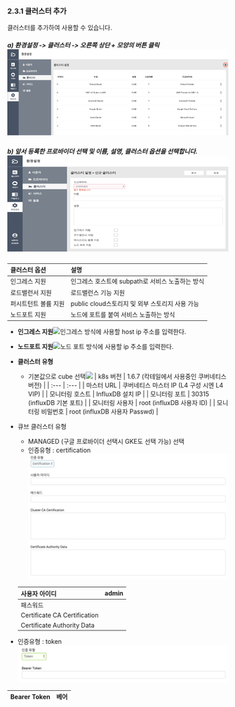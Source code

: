### 2.3.1 클러스터 추가

클러스터를 추가하여 사용할 수 있습니다.

##### a\) 환경설정 -&gt; 클러스터 -&gt; 오른쪽 상단 + 모양의 버튼 클릭![](/image.kh/image.kh/클러스터추가1.png)

##### b\) 앞서 등록한 프로바이더 선택 및 이름, 설명, 클러스터 옵션을 선택합니다.![](/image.kh/image.kh/클러스터추가2.png)

| **클러스터 옵션** | **설명** |
| :--- | :--- |
| 인그레스 지원 | 인그레스 호스트에 subpath로 서비스 노출하는 방식 |
| 로드밸런서 지원 | 로드밸런스 기능 지원 |
| 퍼시트턴트 볼륨 지원 | public cloud스토리지 및 외부 스토리지 사용 가능 |
| 노드포트 지원 | 노드에 포트를 붙여 서비스 노출하는 방식 |

* **인그레스 지원**![](/assets/인그레스.png)인그레스 방식에 사용할 host ip 주소를 입력한다.

* **노드포트 지원**![](/assets/노드포트.png)노드 포트 방식에 사용할 ip 주소를 입력한다.

* **클러스터 유형**

  * 기본값으로 cube 선택![](/assets/큐브클러스터정보.png)
    | k8s 버전 | 1.6.7 \(칵테일에서 사용중인 쿠버네티스 버전\) |
    | :--- | :--- |
    | 마스터 URL | 쿠버네티스 마스터 IP \(L4 구성 시엔 L4 VIP\) |
    | 모니터링 호스트 | InfluxDB 설치 IP |
    | 모니터링 포트 | 30315 \(influxDB 기본 포트\) |
    | 모니터링 사용자 | root \(influxDB 사용자 ID\) |
    | 모니터링 비밀번호 | root \(influxDB 사용자  Passwd\) |

* 큐브 클러스터 유형

  * MANAGED \(구글 프로바이더 선택시 GKE도 선택 가능\) 선택
  * 인증유형 : certification![](/assets/certification.png)

  | 사용자 아이디 | admin |
  | :--- | :--- |
  | 패스워드 |  |
  | Certificate CA Certification |  |
  | Certificate Authority Data |  |

* 인증유형 : token  
  ![](/assets/token.png)

| Bearer Token | 베어 |
| :--- | :--- |




